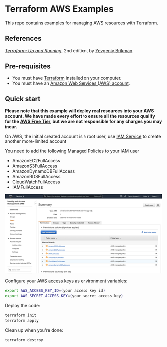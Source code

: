 # Terraform AWS Examples

This repo contains examples for managing AWS resources with Terraform. 

## References

*[Terraform: Up and Running](http://www.terraformupandrunning.com)*,
2nd edition, by [Yevgeniy Brikman](http://www.ybrikman.com).

## Pre-requisites

* You must have [Terraform](https://www.terraform.io/) installed on your computer. 
* You must have an [Amazon Web Services (AWS) account](http://aws.amazon.com/).

## Quick start

**Please note that this example will deploy real resources into your AWS account. We have made every effort to ensure 
all the resources qualify for the [AWS Free Tier](https://aws.amazon.com/free/), but we are not responsible for any
charges you may incur.**

On AWS, the initial created account is a root user, use [IAM Service](https://console.aws.amazon.com/iam/home#/home) to create another more-limited account

You need to add the following Managed Policies to your IAM user  

- AmazonEC2FullAccess
- AmazonS3FullAccess
- AmazonDynamoDBFullAccess
- AmazonRDSFullAccess
- CloudWatchFullAccess
- IAMFullAccess

![](./pics/2021-04-05-11-21-34.png)
  
Configure your [AWS access 
keys](http://docs.aws.amazon.com/general/latest/gr/aws-sec-cred-types.html#access-keys-and-secret-access-keys) as 
environment variables:

```bash
export AWS_ACCESS_KEY_ID=(your access key id)
export AWS_SECRET_ACCESS_KEY=(your secret access key)
```

Deploy the code:

```bash
terraform init
terraform apply
```

Clean up when you're done:

```bash
terraform destroy
```
